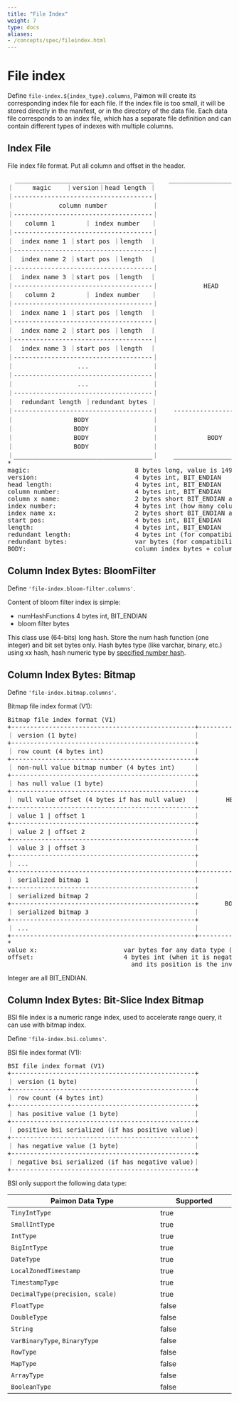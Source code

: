 ```yaml
---
title: "File Index"
weight: 7
type: docs
aliases:
- /concepts/spec/fileindex.html
---
```

<!--
Licensed to the Apache Software Foundation (ASF) under one
or more contributor license agreements.  See the NOTICE file
distributed with this work for additional information
regarding copyright ownership.  The ASF licenses this file
to you under the Apache License, Version 2.0 (the
"License"); you may not use this file except in compliance
with the License.  You may obtain a copy of the License at

  http://www.apache.org/licenses/LICENSE-2.0

Unless required by applicable law or agreed to in writing,
software distributed under the License is distributed on an
"AS IS" BASIS, WITHOUT WARRANTIES OR CONDITIONS OF ANY
KIND, either express or implied.  See the License for the
specific language governing permissions and limitations
under the License.
-->

# File index

Define `file-index.${index_type}.columns`, Paimon will create its corresponding index file for each file. If the index
file is too small, it will be stored directly in the manifest, or in the directory of the data file. Each data file
corresponds to an index file, which has a separate file definition and can contain different types of indexes with
multiple columns.

## Index File

File index file format. Put all column and offset in the header.

<pre>
  _____________________________________    _____________________
｜     magic    ｜version｜head length ｜
｜-------------------------------------｜
｜            column number            ｜
｜-------------------------------------｜
｜   column 1        ｜ index number   ｜
｜-------------------------------------｜
｜  index name 1 ｜start pos ｜length  ｜
｜-------------------------------------｜
｜  index name 2 ｜start pos ｜length  ｜
｜-------------------------------------｜
｜  index name 3 ｜start pos ｜length  ｜
｜-------------------------------------｜            HEAD
｜   column 2        ｜ index number   ｜
｜-------------------------------------｜
｜  index name 1 ｜start pos ｜length  ｜
｜-------------------------------------｜
｜  index name 2 ｜start pos ｜length  ｜
｜-------------------------------------｜
｜  index name 3 ｜start pos ｜length  ｜
｜-------------------------------------｜
｜                 ...                 ｜
｜-------------------------------------｜
｜                 ...                 ｜
｜-------------------------------------｜
｜  redundant length ｜redundant bytes ｜
｜-------------------------------------｜    ---------------------
｜                BODY                 ｜
｜                BODY                 ｜
｜                BODY                 ｜             BODY
｜                BODY                 ｜
｜_____________________________________｜    _____________________
*
magic:                            8 bytes long, value is 1493475289347502L, BIT_ENDIAN
version:                          4 bytes int, BIT_ENDIAN
head length:                      4 bytes int, BIT_ENDIAN
column number:                    4 bytes int, BIT_ENDIAN
column x name:                    2 bytes short BIT_ENDIAN and Java modified-utf-8
index number:                     4 bytes int (how many column items below), BIT_ENDIAN
index name x:                     2 bytes short BIT_ENDIAN and Java modified-utf-8
start pos:                        4 bytes int, BIT_ENDIAN
length:                           4 bytes int, BIT_ENDIAN
redundant length:                 4 bytes int (for compatibility with later versions, in this version, content is zero)
redundant bytes:                  var bytes (for compatibility with later version, in this version, is empty)
BODY:                             column index bytes + column index bytes + column index bytes + .......
</pre>

## Column Index Bytes: BloomFilter

Define `'file-index.bloom-filter.columns'`.

Content of bloom filter index is simple: 
- numHashFunctions 4 bytes int, BIT_ENDIAN
- bloom filter bytes

This class use (64-bits) long hash. Store the num hash function (one integer) and bit set bytes only. Hash bytes type 
(like varchar, binary, etc.) using xx hash, hash numeric type by [specified number hash](http://web.archive.org/web/20071223173210/http://www.concentric.net/~Ttwang/tech/inthash.htm).

## Column Index Bytes: Bitmap

Define `'file-index.bitmap.columns'`.

Bitmap file index format (V1):

<pre>
Bitmap file index format (V1)
+-------------------------------------------------+-----------------
｜ version (1 byte)                               ｜
+-------------------------------------------------+
｜ row count (4 bytes int)                        ｜
+-------------------------------------------------+
｜ non-null value bitmap number (4 bytes int)     ｜
+-------------------------------------------------+
｜ has null value (1 byte)                        ｜
+-------------------------------------------------+
｜ null value offset (4 bytes if has null value)  ｜       HEAD
+-------------------------------------------------+
｜ value 1 | offset 1                             ｜
+-------------------------------------------------+
｜ value 2 | offset 2                             ｜
+-------------------------------------------------+
｜ value 3 | offset 3                             ｜
+-------------------------------------------------+
｜ ...                                            ｜
+-------------------------------------------------+-----------------
｜ serialized bitmap 1                            ｜
+-------------------------------------------------+
｜ serialized bitmap 2                            ｜
+-------------------------------------------------+       BODY
｜ serialized bitmap 3                            ｜
+-------------------------------------------------+
｜ ...                                            ｜
+-------------------------------------------------+-----------------
*
value x:                       var bytes for any data type (as bitmap identifier)
offset:                        4 bytes int (when it is negative, it represents that there is only one value
                                 and its position is the inverse of the negative value)
</pre>

Integer are all BIT_ENDIAN.

## Column Index Bytes: Bit-Slice Index Bitmap

BSI file index is a numeric range index, used to accelerate range query, it can use with bitmap index.

Define `'file-index.bsi.columns'`.

BSI file index format (V1):

<pre>
BSI file index format (V1)
+-------------------------------------------------+
｜ version (1 byte)                               ｜
+-------------------------------------------------+
｜ row count (4 bytes int)                        ｜
+-------------------------------------------------+
｜ has positive value (1 byte)                    ｜
+-------------------------------------------------+
｜ positive bsi serialized (if has positive value)｜       
+-------------------------------------------------+
｜ has negative value (1 byte)                    ｜
+-------------------------------------------------+
｜ negative bsi serialized (if has negative value)｜       
+-------------------------------------------------+
</pre>

BSI only support the following data type:

<table class="table table-bordered">
    <thead>
    <tr>
      <th class="text-left" style="width: 10%">Paimon Data Type</th>
      <th class="text-left" style="width: 5%">Supported</th>
    </tr>
    </thead>
    <tbody>
    <tr>
      <td><code>TinyIntType</code></td>
      <td>true</td>
    </tr>
    <tr>
      <td><code>SmallIntType</code></td>
      <td>true</td>
    </tr>
    <tr>
      <td><code>IntType</code></td>
      <td>true</td>
    </tr>
    <tr>
      <td><code>BigIntType</code></td>
      <td>true</td>
    </tr>
    <tr>
      <td><code>DateType</code></td>
      <td>true</td>
    </tr>
    <tr>
      <td><code>LocalZonedTimestamp</code></td>
      <td>true</td>
    </tr>
    <tr>
      <td><code>TimestampType</code></td>
      <td>true</td>
    </tr>
    <tr>
      <td><code>DecimalType(precision, scale)</code></td>
      <td>true</td>
    </tr>
    <tr>
      <td><code>FloatType</code></td>
      <td>false</td>
    </tr>
    <tr>
      <td><code>DoubleType</code></td>
      <td>false</td>
    </tr>
    <tr>
      <td><code>String</code></td>
      <td>false</td>
    </tr>
    <tr>
      <td><code>VarBinaryType</code>, <code>BinaryType</code></td>
      <td>false</td>
    </tr>
    <tr>
      <td><code>RowType</code></td>
      <td>false</td>
    </tr>
    <tr>
      <td><code>MapType</code></td>
      <td>false</td>
    </tr>
    <tr>
      <td><code>ArrayType</code></td>
      <td>false</td>
    </tr>
    <tr>
      <td><code>BooleanType</code></td>
      <td>false</td>
    </tr>
    </tbody>
</table>
